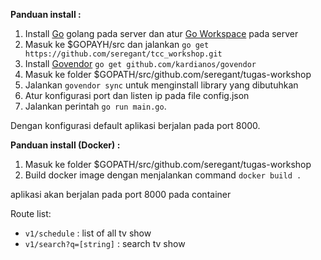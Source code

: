 **Panduan install :** 
1. Install  [Go](https://golang.org/doc/install) golang pada server dan atur [Go Workspace](https://golang.org/doc/code.html#Workspaces) pada server
2. Masuk ke $GOPAYH/src dan jalankan `go get https://github.com/seregant/tcc_workshop.git` 
3. Install [Govendor](https://github.com/kardianos/govendor) `go get github.com/kardianos/govendor`
4. Masuk ke folder $GOPATH/src/github.com/seregant/tugas-workshop
5. Jalankan `govendor sync` untuk menginstall library yang dibutuhkan
6. Atur konfigurasi port dan listen ip pada file config.json
7. Jalankan perintah `go run main.go`.

Dengan konfigurasi default aplikasi berjalan pada port 8000.


**Panduan install (Docker) :** 

1. Masuk ke folder $GOPATH/src/github.com/seregant/tugas-workshop
2. Build docker image dengan menjalankan command `docker build .`

aplikasi akan berjalan pada port 8000 pada container


Route list:
* `v1/schedule` : list of all tv show
* `v1/search?q=[string]` : search tv show

